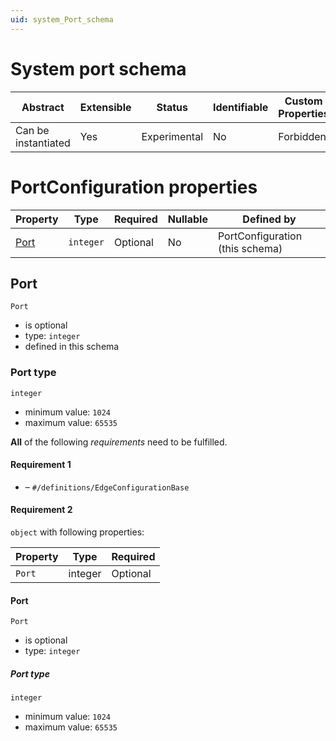 ```yaml
---
uid: system_Port_schema
---
```


# System port schema

| Abstract            | Extensible | Status       | Identifiable | Custom Properties | Additional Properties | Defined In                                         |
| ------------------- | ---------- | ------------ | ------------ | ----------------- | --------------------- | -------------------------------------------------- |
| Can be instantiated | Yes        | Experimental | No           | Forbidden         | Forbidden             | [System_Port_schema.json](System_Port_schema.json) |

# PortConfiguration properties

| Property      | Type      | Required | Nullable | Defined by                      |
| ------------- | --------- | -------- | -------- | ------------------------------- |
| [Port](#port) | `integer` | Optional | No       | PortConfiguration (this schema) |

## Port

`Port`

- is optional
- type: `integer`
- defined in this schema

### Port type

`integer`

- minimum value: `1024`
- maximum value: `65535`

**All** of the following _requirements_ need to be fulfilled.

#### Requirement 1

- []() – `#/definitions/EdgeConfigurationBase`

#### Requirement 2

`object` with following properties:

| Property | Type    | Required |
| -------- | ------- | -------- |
| `Port`   | integer | Optional |

#### Port

`Port`

- is optional
- type: `integer`

##### Port type

`integer`

- minimum value: `1024`
- maximum value: `65535`
